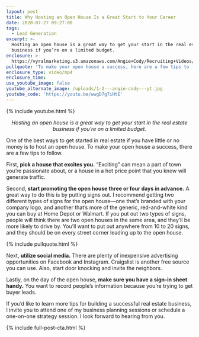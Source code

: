 ```yaml
---
layout: post
title: Why Hosting an Open House Is a Great Start to Your Career
date: 2020-07-27 09:27:00
tags:
  - Lead Generation
excerpt: >-
  Hosting an open house is a great way to get your start in the real estate
  business if you’re on a limited budget.
enclosure: >-
  https://vyralmarketing.s3.amazonaws.com/Angie+Cody/Recruiting+Videos/Why+Hosting+an+Open+House+is+a+Great+Start+to+Your+Career.mp4
pullquote: 'To make your open house a success, here are a few tips to follow.'
enclosure_type: video/mp4
enclosure_time:
use_youtube_image: false
youtube_alternate_image: /uploads/1-2---angie-cody---yt.jpg
youtube_code: 'https://youtu.be/wwgD7g7iHtE'
---
```


{% include youtube.html %}

<p style="text-align: center;"><em>Hosting an open house is a great way to get your start in the real estate business if you’re on a limited budget.</em></p>

One of the best ways to get started in real estate if you have little or no money is to host an open house. To make your open house a success, there are a few tips to follow.&nbsp;

First, **pick a house that excites you.** “Exciting” can mean a part of town you’re passionate about, or a house in a hot price point that you know will generate traffic.&nbsp;

Second, **start promoting the open house three or four days in advance.** A great way to do this is by putting signs out. I recommend getting two different types of signs for the open house—one that’s branded with your company logo, and another that’s more of the generic, red-and-white kind you can buy at Home Depot or Walmart. If you put out two types of signs, people will think there are two open houses in the same area, and they’ll be more likely to drive by. You’ll want to put out anywhere from 10 to 20 signs, and they should be on every street corner leading up to the open house.&nbsp;

{% include pullquote.html %}

Next, **utilize social media.** There are plenty of inexpensive advertising opportunities on Facebook and Instagram. Craigslist is another free source you can use. Also, start door knocking and invite the neighbors.

Lastly, on the day of the open house, **make sure you have a sign-in sheet handy.** You want to record people’s information because you’re trying to get buyer leads.&nbsp;

If you’d like to learn more tips for building a successful real estate business, I invite you to attend one of my business planning sessions or schedule a one-on-one strategy session. I look forward to hearing from you.&nbsp;

{% include full-post-cta.html %}